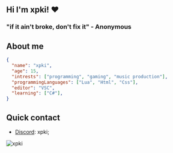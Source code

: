 ## Hi I'm xpki! ❤️

### "if it ain't broke, don't fix it" - Anonymous

## About me
```json
{
  "name": "xpki",
  "age": 15,
  "intrests": ["programming", "gaming", "music production"],
  "programmingLanguages": ["Lua", "Html", "Css"],
  "editor": "VSC",
  "learning": ["C#"],
}
```
## Quick contact
- [Discord](https://discord.com/users/405180450793979904): xpki;

<img src="https://komarev.com/ghpvc/?username=xpki&style=flat" alt="xpki" />

